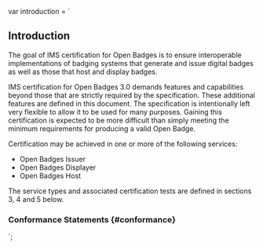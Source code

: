 var introduction = `

## Introduction

The goal of IMS certification for Open Badges is to ensure interoperable implementations of badging systems that generate and issue digital badges as well as those that host and display badges.

IMS certification for Open Badges 3.0 demands features and capabilities beyond those that are strictly required by the specification. These additional features are defined in this document. The specification is intentionally left very flexible to allow it to be used for many purposes. Gaining this certification is expected to be more difficult than simply meeting the minimum requirements for producing a valid Open Badge.

Certification may be achieved in one or more of the following services:

* Open Badges Issuer
* Open Badges Displayer
* Open Badges Host

The service types and associated certification tests are defined in sections 3, 4 and 5 below.

### Conformance Statements {#conformance}

`;